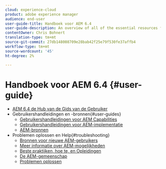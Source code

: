 ```yaml
---
cloud: experience-cloud
product: adobe experience manager
audience: end-user
user-guide-title: Handboek voor AEM 6.4
user-guide-description: An overview of all of the essential resources for understanding, installing, managing, and using AEM 6.4.
contentOwner: Chris Bohnert
translation-type: tm+mt
source-git-commit: 27db148008709e28bab42f25e79f530fe37affb4
workflow-type: tm+mt
source-wordcount: '45'
ht-degree: 2%

---
```



# Handboek voor AEM 6.4 {#user-guide}

+ [AEM 6.4 de Hub van de Gids van de Gebruiker](home.md)
+ Gebruikershandleidingen en -bronnen{#user-guides}
   + [Gebruikershandleidingen voor AEM Capabilities](capabilities.md)
   + [Gebruikershandleidingen voor AEM-implementatie](implementation.md)
   + [AEM-bronnen](resources.md)
+ Problemen oplossen en Help{#troubleshooting}
   + [Bronnen voor nieuwe AEM-gebruikers](new.md)
   + [Meer informatie over AEM-mogelijkheden](learn.md)
   + [Beste praktijken, hoe te, en Opleidingen](best-practice.md)
   + [De AEM-gemeenschap](community.md)
   + [Problemen oplossen](troubleshooting.md)
